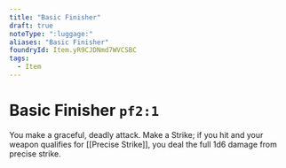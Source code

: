 ```yaml
---
title: "Basic Finisher"
draft: true
noteType: ":luggage:"
aliases: "Basic Finisher"
foundryId: Item.yR9CJDNmd7WVCSBC
tags:
  - Item
---
```


# Basic Finisher `pf2:1`

You make a graceful, deadly attack. Make a Strike; if you hit and your weapon qualifies for [[Precise Strike]], you deal the full 1d6 damage from precise strike.

